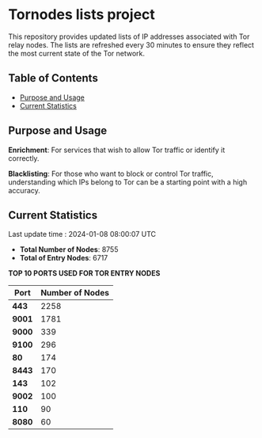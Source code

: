 # Tornodes lists project

This repository provides updated lists of IP addresses associated with Tor relay nodes. The lists are refreshed every 30 minutes to ensure they reflect the most current state of the Tor network.

## Table of Contents

- [Purpose and Usage](#purpose-and-usage)
- [Current Statistics](#current-statistics)


## Purpose and Usage

**Enrichment**: For services that wish to allow Tor traffic or identify it correctly.

**Blacklisting**: For those who want to block or control Tor traffic, understanding which IPs belong to Tor can be a starting point with a high accuracy.

## Current Statistics

Last update time : 2024-01-08 08:00:07 UTC

- **Total Number of Nodes**: 8755
- **Total of Entry Nodes**: 6717

**TOP 10 PORTS USED FOR TOR ENTRY NODES**

| **Port** | **Number of Nodes** |
|------|-----------------|
| **443**   | 2258  |
| **9001**   | 1781  |
| **9000**   | 339  |
| **9100**   | 296  |
| **80**   | 174  |
| **8443**   | 170  |
| **143**   | 102  |
| **9002**   | 100  |
| **110**   | 90  |
| **8080**   | 60  |

